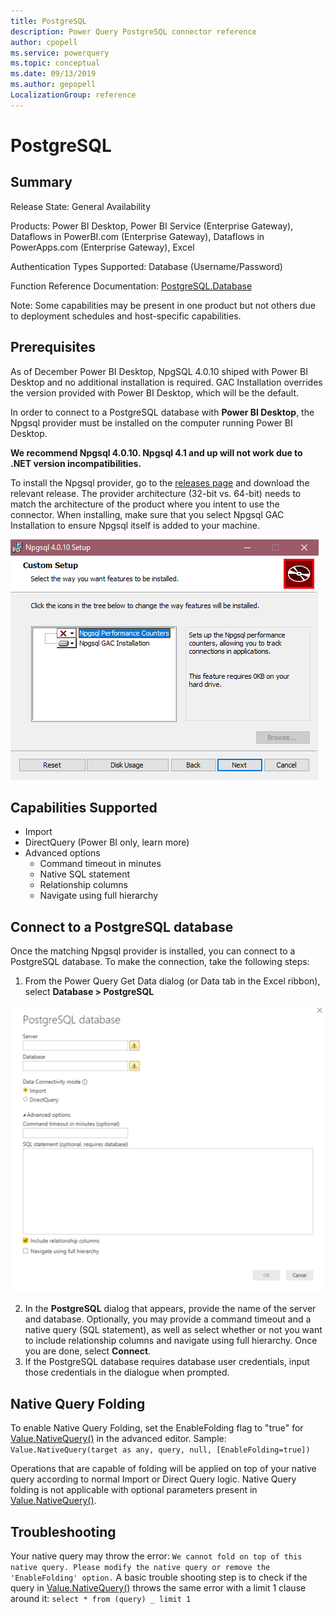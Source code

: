 ```yaml
---
title: PostgreSQL
description: Power Query PostgreSQL connector reference
author: cpopell
ms.service: powerquery
ms.topic: conceptual
ms.date: 09/13/2019
ms.author: gepopell
LocalizationGroup: reference
---
```


# PostgreSQL
 
## Summary
 
Release State: General Availability

Products: Power BI Desktop, Power BI Service (Enterprise Gateway), Dataflows in PowerBI.com (Enterprise Gateway), Dataflows in PowerApps.com (Enterprise Gateway), Excel

Authentication Types Supported: Database (Username/Password)

Function Reference Documentation: [PostgreSQL.Database](https://docs.microsoft.com/en-us/powerquery-m/postgresql-database)

Note: Some capabilities may be present in one product but not others due to deployment schedules and host-specific capabilities.
 
## Prerequisites
As of December Power BI Desktop, NpgSQL 4.0.10 shiped with Power BI Desktop and no additional installation is required. GAC Installation overrides the version provided with Power BI Desktop, which will be the default. 

In order to connect to a PostgreSQL database with  **Power BI Desktop**, the Npgsql provider must be installed on the computer running Power BI Desktop.

**We recommend Npgsql 4.0.10. Npgsql 4.1 and up will not work due to .NET version incompatibilities.**
 
To install the Npgsql provider, go to the [releases page](https://github.com/npgsql/Npgsql/releases) and download the relevant release. The provider architecture (32-bit vs. 64-bit) needs to match the architecture of the product where you intent to use the connector. When installing, make sure that you select Npgsql GAC Installation to ensure Npgsql itself is added to your machine.
 
![Npgsql installer with GAC Installation selected](../images/Postgres1.png)
 
## Capabilities Supported
* Import
* DirectQuery (Power BI only, learn more)
* Advanced options
    * Command timeout in minutes
    * Native SQL statement
    * Relationship columns
    * Navigate using full hierarchy
## Connect to a PostgreSQL database
Once the matching Npgsql provider is installed, you can connect to a PostgreSQL database. To make the connection, take the following steps:
 
1.  From the Power Query Get Data dialog (or Data tab in the Excel ribbon), select  **Database > PostgreSQL**
 
![PostgreSQL connection builder in Power BI](../images/Postgres2.png)
 
2. In the  **PostgreSQL**  dialog that appears, provide the name of the server and database. Optionally, you may provide a command timeout and a native query (SQL statement), as well as select whether or not you want to include relationship columns and navigate using full hierarchy. Once you are done, select  **Connect**.
3. If the PostgreSQL database requires database user credentials, input those credentials in the dialogue when prompted.
## Native Query Folding
To enable Native Query Folding, set the EnableFolding flag to "true" for [Value.NativeQuery()](https://docs.microsoft.com/powerquery-m/value-nativequery) in the advanced editor.
Sample:
```Value.NativeQuery(target as any, query, null, [EnableFolding=true])```
 
Operations that are capable of folding will be applied on top of your native query according to normal Import or Direct Query logic. Native Query folding is not applicable with optional parameters present in [Value.NativeQuery()](https://docs.microsoft.com/powerquery-m/value-nativequery).
 
## Troubleshooting
Your native query may throw the error:
```We cannot fold on top of this native query. Please modify the native query or remove the 'EnableFolding' option.```
A basic trouble shooting step is to check if the query in [Value.NativeQuery()](https://docs.microsoft.com/powerquery-m/value-nativequery) throws the same error with a limit 1 clause around it:
```select * from (query) _ limit 1```
